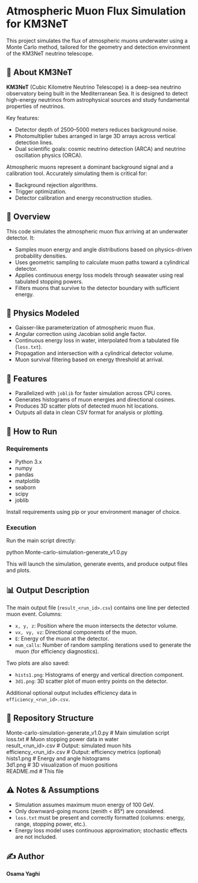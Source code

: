 # Atmospheric Muon Flux Simulation for KM3NeT

This project simulates the flux of atmospheric muons underwater using a Monte Carlo method, tailored for the geometry and detection environment of the KM3NeT neutrino telescope.

## 🌊 About KM3NeT

**KM3NeT** (Cubic Kilometre Neutrino Telescope) is a deep-sea neutrino observatory being built in the Mediterranean Sea. It is designed to detect high-energy neutrinos from astrophysical sources and study fundamental properties of neutrinos.

Key features:
- Detector depth of 2500–5000 meters reduces background noise.
- Photomultiplier tubes arranged in large 3D arrays across vertical detection lines.
- Dual scientific goals: cosmic neutrino detection (ARCA) and neutrino oscillation physics (ORCA).

Atmospheric muons represent a dominant background signal and a calibration tool. Accurately simulating them is critical for:
- Background rejection algorithms.
- Trigger optimization.
- Detector calibration and energy reconstruction studies.

## 📌 Overview

This code simulates the atmospheric muon flux arriving at an underwater detector. It:
- Samples muon energy and angle distributions based on physics-driven probability densities.
- Uses geometric sampling to calculate muon paths toward a cylindrical detector.
- Applies continuous energy loss models through seawater using real tabulated stopping powers.
- Filters muons that survive to the detector boundary with sufficient energy.

## 🧠 Physics Modeled

- Gaisser-like parameterization of atmospheric muon flux.
- Angular correction using Jacobian solid angle factor.
- Continuous energy loss in water, interpolated from a tabulated file (`loss.txt`).
- Propagation and intersection with a cylindrical detector volume.
- Muon survival filtering based on energy threshold at arrival.

## 🔧 Features

- Parallelized with `joblib` for faster simulation across CPU cores.
- Generates histograms of muon energies and directional cosines.
- Produces 3D scatter plots of detected muon hit locations.
- Outputs all data in clean CSV format for analysis or plotting.

## 🚀 How to Run

### Requirements

- Python 3.x
- numpy
- pandas
- matplotlib
- seaborn
- scipy
- joblib

Install requirements using pip or your environment manager of choice.

### Execution

Run the main script directly:

python Monte-carlo-simulation-generate_v1.0.py

This will launch the simulation, generate events, and produce output files and plots.

## 📊 Output Description

The main output file (`result_<run_id>.csv`) contains one line per detected muon event. Columns:

- `x, y, z`: Position where the muon intersects the detector volume.
- `vx, vy, vz`: Directional components of the muon.
- `E`: Energy of the muon at the detector.
- `num_calls`: Number of random sampling iterations used to generate the muon (for efficiency diagnostics).

Two plots are also saved:
- `hists1.png`: Histograms of energy and vertical direction component.
- `3d1.png`: 3D scatter plot of muon entry points on the detector.

Additional optional output includes efficiency data in `efficiency_<run_id>.csv`.

## 📂 Repository Structure

Monte-carlo-simulation-generate_v1.0.py      # Main simulation script  
loss.txt                                      # Muon stopping power data in water  
result_<run_id>.csv                           # Output: simulated muon hits  
efficiency_<run_id>.csv                       # Output: efficiency metrics (optional)  
hists1.png                                    # Energy and angle histograms  
3d1.png                                       # 3D visualization of muon positions  
README.md                                     # This file  

## ⚠ Notes & Assumptions

- Simulation assumes maximum muon energy of 100 GeV.
- Only downward-going muons (zenith < 85°) are considered.
- `loss.txt` must be present and correctly formatted (columns: energy, range, stopping power, etc.).
- Energy loss model uses continuous approximation; stochastic effects are not included.

## ✍ Author

**Osama Yaghi**
